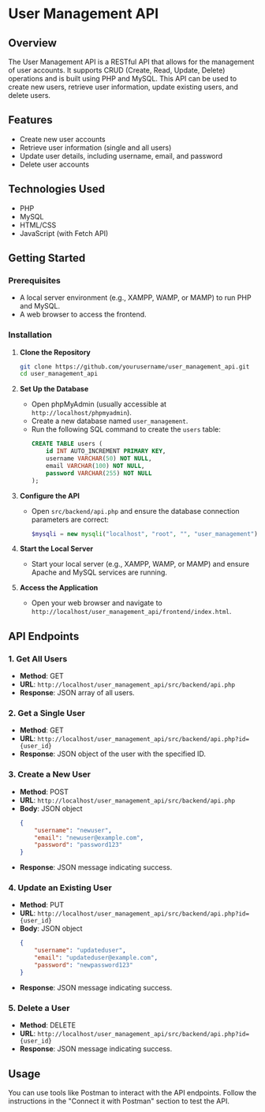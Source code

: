 # User Management API

## Overview
The User Management API is a RESTful API that allows for the management of user accounts. It supports CRUD (Create, Read, Update, Delete) operations and is built using PHP and MySQL. This API can be used to create new users, retrieve user information, update existing users, and delete users.

## Features
- Create new user accounts
- Retrieve user information (single and all users)
- Update user details, including username, email, and password
- Delete user accounts

## Technologies Used
- PHP
- MySQL
- HTML/CSS
- JavaScript (with Fetch API)

## Getting Started

### Prerequisites
- A local server environment (e.g., XAMPP, WAMP, or MAMP) to run PHP and MySQL.
- A web browser to access the frontend.

### Installation

1. **Clone the Repository**
   ```bash
   git clone https://github.com/yourusername/user_management_api.git
   cd user_management_api
   ```

2. **Set Up the Database**
   - Open phpMyAdmin (usually accessible at `http://localhost/phpmyadmin`).
   - Create a new database named `user_management`.
   - Run the following SQL command to create the `users` table:
     ```sql
     CREATE TABLE users (
         id INT AUTO_INCREMENT PRIMARY KEY,
         username VARCHAR(50) NOT NULL,
         email VARCHAR(100) NOT NULL,
         password VARCHAR(255) NOT NULL
     );
     ```

3. **Configure the API**
   - Open `src/backend/api.php` and ensure the database connection parameters are correct:
     ```php
     $mysqli = new mysqli("localhost", "root", "", "user_management");
     ```

4. **Start the Local Server**
   - Start your local server (e.g., XAMPP, WAMP, or MAMP) and ensure Apache and MySQL services are running.

5. **Access the Application**
   - Open your web browser and navigate to `http://localhost/user_management_api/frontend/index.html`.

## API Endpoints

### 1. Get All Users
- **Method**: GET
- **URL**: `http://localhost/user_management_api/src/backend/api.php`
- **Response**: JSON array of all users.

### 2. Get a Single User
- **Method**: GET
- **URL**: `http://localhost/user_management_api/src/backend/api.php?id={user_id}`
- **Response**: JSON object of the user with the specified ID.

### 3. Create a New User
- **Method**: POST
- **URL**: `http://localhost/user_management_api/src/backend/api.php`
- **Body**: JSON object
  ```json
  {
      "username": "newuser",
      "email": "newuser@example.com",
      "password": "password123"
  }
  ```
- **Response**: JSON message indicating success.

### 4. Update an Existing User
- **Method**: PUT
- **URL**: `http://localhost/user_management_api/src/backend/api.php?id={user_id}`
- **Body**: JSON object
  ```json
  {
      "username": "updateduser",
      "email": "updateduser@example.com",
      "password": "newpassword123"
  }
  ```
- **Response**: JSON message indicating success.

### 5. Delete a User
- **Method**: DELETE
- **URL**: `http://localhost/user_management_api/src/backend/api.php?id={user_id}`
- **Response**: JSON message indicating success.

## Usage
You can use tools like Postman to interact with the API endpoints. Follow the instructions in the "Connect it with Postman" section to test the API.
